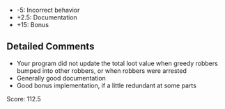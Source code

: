 -   -5: Incorrect behavior
-   +2.5: Documentation
-   +15: Bonus

## Detailed Comments

-   Your program did not update the total loot value when greedy robbers bumped into other robbers, or when robbers were arrested
-   Generally good documentation
-   Good bonus implementation, if a little redundant at some parts

Score: 112.5
